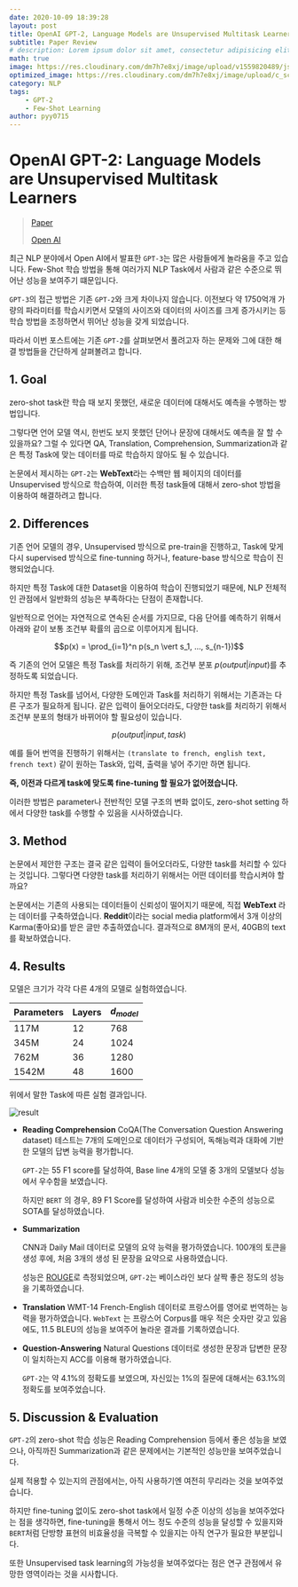 ```yaml
---
date: 2020-10-09 18:39:28
layout: post
title: OpenAI GPT-2, Language Models are Unsupervised Multitask Learners 리뷰
subtitle: Paper Review
# description: Lorem ipsum dolor sit amet, consectetur adipisicing elit, sed do eiusmod tempor incididunt ut labore et dolore magna aliqua.
math: true
image: https://res.cloudinary.com/dm7h7e8xj/image/upload/v1559820489/js-code_n83m7a.jpg
optimized_image: https://res.cloudinary.com/dm7h7e8xj/image/upload/c_scale,w_380/v1559820489/js-code_n83m7a.jpg
category: NLP
tags:
    - GPT-2
    - Few-Shot Learning
author: pyy0715
---
```


# OpenAI GPT-2: Language Models are Unsupervised Multitask Learners

> [Paper](https://openai.com/blog/better-language-models/)
>
> [Open AI](https://github.com/openai/gpt-2)

최근 NLP 분야에서 Open AI에서 발표한 `GPT-3`는 많은 사람들에게 놀라움을 주고 있습니다. Few-Shot 학습 방법을 통해 여러가지 NLP Task에서 사람과 같은 수준으로 뛰어난 성능을 보여주기 떄문입니다. 

`GPT-3`의 접근 방법은 기존 `GPT-2`와 크게 차이나지 않습니다. 이전보다 약 1750억개 가량의 파라미터를 학습시키면서 모델의 사이즈와 데이터의 사이즈를 크게 증가시키는 등 학습 방법을 조정하면서 뛰어난 성능을 갖게 되었습니다. 

따라서 이번 포스트에는 기존 `GPT-2`를 살펴보면서 풀려고자 하는 문제와 그에 대한 해결 방법들을 간단하게 살펴볼려고 합니다.

## 1. Goal

zero-shot task란 학습 때 보지 못했던, 새로운 데이터에 대해서도 예측을 수행하는 방법입니다.

그렇다면 언어 모델 역시, 한번도 보지 못했던 단어나 문장에 대해서도 예측을 잘 할 수 있을까요?
그럴 수 있다면 QA, Translation, Comprehension, Summarization과 같은 특정 Task에 맞는 데이터를 따로 학습하지 않아도 될 수 있습니다.

논문에서 제시하는 `GPT-2`는 **WebText**라는 수백만 웹 페이지의 데이터를 Unsupervised 방식으로 학습하여, 이러한 특정 task들에 대해서 zero-shot 방법을 이용하여 해결하려고 합니다.

## 2. Differences

기존 언어 모델의 경우, Unsupervised 방식으로 pre-train을 진행하고, Task에 맞게 다시 supervised 방식으로 fine-tunning 하거나, feature-base 방식으로 학습이 진행되었습니다.

하지만 특정 Task에 대한 Dataset을 이용하여 학습이 진행되었기 때문에, NLP 전체적인 관점에서 일반화의 성능은 부족하다는 단점이 존재합니다.

일반적으로 언어는 자연적으로 연속된 순서를 가지므로, 다음 단어를 예측하기 위해서 아래와 같이 보통 조건부 확률의 곱으로 이루어지게 됩니다.

$$p(x) = \prod_{i=1}^n p(s_n \vert s_1, ..., s_{n-1})$$

즉 기존의 언어 모델은 특정 Task를 처리하기 위해, 조건부 분포 $p(output \vert input)$를 추정하도록 되었습니다.

하지만 특정 Task를 넘어서, 다양한 도메인과 Task를 처리하기 위해서는 기존과는 다른 구조가 필요하게 됩니다. 같은 입력이 들어오더라도, 다양한 task를 처리하기 위해서 조건부 분포의 형태가 바뀌어야 할 필요성이 있습니다.

$$p(output \vert input, task)$$

예를 들어 번역을 진행하기 위해서는 `(translate to french, english text, french text)` 같이 원하는 Task와, 입력, 출력을 넣어 주기만 하면 됩니다.

**즉, 이전과 다르게 task에 맞도록 fine-tuning 할 필요가 없어졌습니다.**

이러한 방법은 parameter나 전반적인 모델 구조의 변화 없이도,  zero-shot setting 하에서 다양한 task를 수행할 수 있음을 시사하였습니다.

## 3. Method

논문에서 제안한 구조는 결국 같은 입력이 들어오더라도, 다양한 task를 처리할 수 있다는 것입니다. 그렇다면 다양한 task를 처리하기 위해서는 어떤 데이터를 학습시켜야 할까요?

논문에서는 기존의 사용되는 데이터들이 신뢰성이 떨어지기 때문에, 직접 **WebText** 라는 데이터를 구축하였습니다. **Reddit**이라는 social media platform에서 3개 이상의 Karma(좋아요)를 받은 글만 추출하였습니다. 결과적으로 8M개의 문서, 40GB의 text를 확보하였습니다.

## 4. Results

모델은 크기가 각각 다른 4개의 모델로 실험하였습니다.

| Parameters | Layers | $d_{model}$ |
|------------|--------|-----------|
| 117M       | 12     | 768       |
| 345M       | 24     | 1024      |
| 762M       | 36     | 1280      |
| 1542M      | 48     | 1600      |

위에서 말한 Task에 따른 실험 결과입니다.

![result](https://s3.us-west-2.amazonaws.com/secure.notion-static.com/be4a1c08-e652-4c2c-91da-cd788cf86df5/Untitled.png?X-Amz-Algorithm=AWS4-HMAC-SHA256&X-Amz-Credential=AKIAT73L2G45O3KS52Y5%2F20200502%2Fus-west-2%2Fs3%2Faws4_request&X-Amz-Date=20200502T124655Z&X-Amz-Expires=86400&X-Amz-Signature=4942d360a481110ede6b1480ea667292e71e1a8b9711aff89f2ee0f2640b1709&X-Amz-SignedHeaders=host&response-content-disposition=filename%20%3D%22Untitled.png%22)

- **Reading Comprehension**
    CoQA(The Conversation Question Answering dataset) 테스트는 7개의 도메인으로 데이터가 구성되어, 독해능력과 대화에 기반한 모델의 답변 능력을 평가합니다.

    `GPT-2`는 55 F1 score를 달성하여, Base line 4개의 모델 중 3개의 모델보다 성능에서 우수함을 보였습니다.

    하지만 `BERT` 의 경우, 89 F1 Score를 달성하여 사람과 비슷한 수준의 성능으로 SOTA를 달성하였습니다.

- **Summarization**

    CNN과 Daily Mail 데이터로 모델의 요약 능력을 평가하였습니다.
    100개의 토큰을 생성 후에, 처음 3개의 생성 된 문장을 요약으로 사용하였습니다.

    성능은 [ROUGE](https://en.wikipedia.org/wiki/ROUGE_(metric))로 측정되었으며, `GPT-2`는 베이스라인 보다 살짝 좋은 정도의 성능을 기록하였습니다.

- **Translation**
    WMT-14 French-English 데이터로 프랑스어를 영어로  번역하는 능력을 평가하였습니다. `WebText` 는 프랑스어 Corpus를 매우 적은 숫자만 갖고 있음에도, 11.5 BLEU의 성능을 보여주어 놀라운 결과를 기록하였습니다.

- **Question-Answering**
    Natural Questions 데이터로 생성한 문장과 답변한 문장이 일치하는지 ACC를 이용해 평가하였습니다.

    `GPT-2`는 약 4.1%의 정확도를 보였으며, 자신있는 1%의 질문에 대해서는 63.1%의 정확도를 보여주었습니다.


## 5. Discussion & Evaluation

`GPT-2`의 zero-shot 학습 성능은 Reading Comprehension 등에서 좋은 성능을 보였으나, 아직까진  Summarization과 같은 문제에서는 기본적인 성능만을 보여주었습니다.

실제 적용할 수 있는지의 관점에서는, 아직 사용하기엔 여전히 무리라는 것을 보여주었습니다.

하지만 fine-tuning 없이도 zero-shot task에서 일정 수준 이상의 성능을 보여주었다는 점을 생각하면, fine-tuning을 통해서 어느 정도 수준의 성능을 달성할 수 있을지와 `BERT`처럼 단방향 표현의 비효율성을 극복할 수 있을지는 아직 연구가 필요한 부분입니다.

또한 Unsupervised task learning의 가능성을 보여주었다는 점은 연구 관점에서 유망한 영역이라는 것을 시사합니다.
